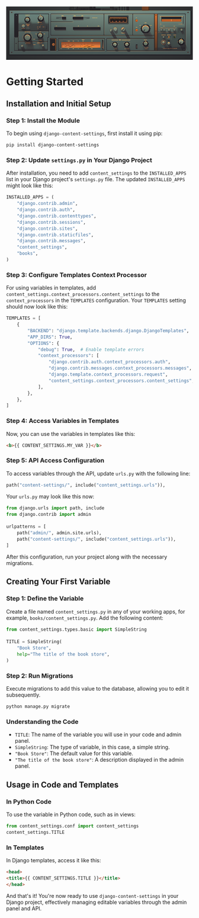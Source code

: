 ![Django Content Settings](img/title_6.png)

# Getting Started

## Installation and Initial Setup

### Step 1: Install the Module

To begin using `django-content-settings`, first install it using pip:

```bash
pip install django-content-settings
```

### Step 2: Update `settings.py` in Your Django Project

After installation, you need to add `content_settings` to the `INSTALLED_APPS` list in your Django project's `settings.py` file. The updated `INSTALLED_APPS` might look like this:

```python
INSTALLED_APPS = (
    "django.contrib.admin",
    "django.contrib.auth",
    "django.contrib.contenttypes",
    "django.contrib.sessions",
    "django.contrib.sites",
    "django.contrib.staticfiles",
    "django.contrib.messages",
    "content_settings",
    "books",
)
```

### Step 3: Configure Templates Context Processor

For using variables in templates, add `content_settings.context_processors.content_settings` to the `context_processors` in the `TEMPLATES` configuration. Your `TEMPLATES` setting should now look like this:

```python
TEMPLATES = [
    {
        "BACKEND": "django.template.backends.django.DjangoTemplates",
        "APP_DIRS": True,
        "OPTIONS": {
            "debug": True,  # Enable template errors
            "context_processors": [
                "django.contrib.auth.context_processors.auth",
                "django.contrib.messages.context_processors.messages",
                "django.template.context_processors.request",
                "content_settings.context_processors.content_settings",
            ],
        },
    },
]
```

### Step 4: Access Variables in Templates

Now, you can use the variables in templates like this:

```html
<b>{{ CONTENT_SETTINGS.MY_VAR }}</b>
```

### Step 5: API Access Configuration

To access variables through the API, update `urls.py` with the following line:

```python
path("content-settings/", include("content_settings.urls")),
```

Your `urls.py` may look like this now:

```python
from django.urls import path, include
from django.contrib import admin

urlpatterns = [
    path("admin/", admin.site.urls),
    path("content-settings/", include("content_settings.urls")),
]
```

After this configuration, run your project along with the necessary migrations.

## Creating Your First Variable

### Step 1: Define the Variable

Create a file named `content_settings.py` in any of your working apps, for example, `books/content_settings.py`. Add the following content:

```python
from content_settings.types.basic import SimpleString

TITLE = SimpleString(
    "Book Store",
    help="The title of the book store",
)
```

### Step 2: Run Migrations

Execute migrations to add this value to the database, allowing you to edit it subsequently.

```bash
python manage.py migrate
```

### Understanding the Code

- `TITLE`: The name of the variable you will use in your code and admin panel.
- `SimpleString`: The type of variable, in this case, a simple string.
- `"Book Store"`: The default value for this variable.
- `"The title of the book store"`: A description displayed in the admin panel.

## Usage in Code and Templates

### In Python Code

To use the variable in Python code, such as in views:

```python
from content_settings.conf import content_settings
content_settings.TITLE
```

### In Templates

In Django templates, access it like this:

```html
<head>
<title>{{ CONTENT_SETTINGS.TITLE }}</title>
</head>
```

And that's it! You're now ready to use `django-content-settings` in your Django project, effectively managing editable variables through the admin panel and API.
